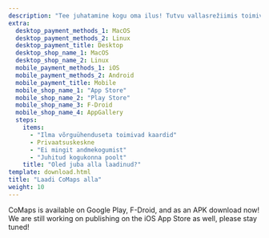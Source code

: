 ```yaml
---
description: "Tee juhatamine kogu oma ilus! Tutvu vallasrežiimis toimivate kaartidega, privaatse ja kogukonna juhitud rakendusega"
extra:
  desktop_payment_methods_1: MacOS
  desktop_payment_methods_2: Linux
  desktop_payment_title: Desktop
  desktop_shop_name_1: MacOS
  desktop_shop_name_2: Linux
  mobile_payment_methods_1: iOS
  mobile_payment_methods_2: Android
  mobile_payment_title: Mobile
  mobile_shop_name_1: "App Store"
  mobile_shop_name_2: "Play Store"
  mobile_shop_name_3: F-Droid
  mobile_shop_name_4: AppGallery
  steps:
    items:
      - "Ilma võrguühenduseta toimivad kaardid"
      - Privaatsuskeskne
      - "Ei mingit andmekogumist"
      - "Juhitud kogukonna poolt"
    title: "Oled juba alla laadinud?"
template: download.html
title: "Laadi CoMaps alla"
weight: 10
---
```


CoMaps is available on Google Play, F-Droid, and as an APK download now! We
are still working on publishing on the iOS App Store as well, please stay
tuned!
